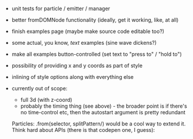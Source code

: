 - unit tests for particle / emitter / manager
- better fromDOMNode functionality (ideally, get it working, like, at all) 
- finish examples page (maybe make source code editable too?)
- some actual, you know, *text* examples (sine wave dickens?)
- make all examples button-controlled (set text to "press to" / "hold to")
- possibility of providing x and y coords as part of style
- inlining of style options along with everything else

- currently out of scope:
  - full 3d (with z-coord)
  - probably the timing thing (see above) - the broader point is if there's no time-control etc, then the autostart argument is pretty redundant
  
  
  Particles: .from(selector, splitPattern/) would be a cool way to extend it. Think hard about APIs (there is that codepen one, I guess):